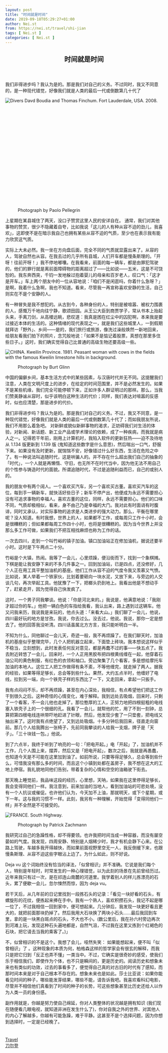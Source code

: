 ```yaml
---
layout: post
title: "时间就是时间"
date: 2019-09-18T05:29:27+01:00
author: Nei.st
from: https://nei.st/travel/shi-jian
tags: [ Nei.st ]
categories: [ Nei.st ]
---
```


<article class="post-3456 post type-post status-publish format-standard hentry category-travel tag-daoerdeng" id="post-3456">
 <header class="page-header medium Archives">
  <div class="page-header__image">
  </div>
  <div class="page-header__content">
   <h1 class="page-title text-align-center">
    时间就是时间
   </h1>
  </div>
 </header>
 <div class="entry-content aesop-entry-content" id="post-3456-content">
  <link as="font" crossorigin="anonymous" href="//cdn.jsdelivr.net/gh/0nd1jyU39XQ/_/glyph/font-face/0uIzqoZjSuJfvSBnvgXTcApMtcVhMcpr.woff" rel="preload" type="font/woff"/>
  <link as="font" crossorigin="anonymous" href="//cdn.jsdelivr.net/gh/0nd1jyU39XQ/_/glyph/font-face/1sTnSLZWDKucPX6SAk.woff" rel="preload" type="font/woff"/>
  <p class="blog-post__description">
   我们非得进步吗？我认为是的。那是我们对自己的义务。不过同时，我又不同意的，是一种现代错觉，好像我们就是人类的最后一代或倒数第几十代了
  </p>
  <span id="more-3456">
  </span>
  <div class="container img component-image">
   <div class="aspectRatioPlaceholder" style="padding-bottom:66.66666666666666%;height: 0;">
    <div class="progressiveMedia" data-height="1000" data-width="1500">
     <img alt="Divers Davd Boudia and Thomas Finchum. Fort Lauderdale, USA. 2008." class="progressiveMedia-image" data-src="https://cdn.jsdelivr.net/gh/0nd1jyU39XQ/_/img/1/e52bf525gy1ftqz4tdoezj215o0rsted.jpg" src="https://cdn.jsdelivr.net/gh/0nd1jyU39XQ/_/img/1/e52bf525gy1ftqz4tdoezj215o0rsted.jpg"/>
    </div>
   </div>
   <div class="aesop-image-component">
    <figure class="aesop-image-component-image aesop-component-align-center aesop-image-component-caption-left">
     <figcaption class="aesop-image-component-caption">
      <p class="aesop-cap-description">
       Photograph by Paolo Pellegrin
      </p>
      <p class="aesop-cap-cred">
      </p>
     </figcaption>
    </figure>
   </div>
  </div>
  <p>
   上星期在某县城住了两天，没口子赞赏这里人民的安详自在。
   <span class="markup--p">
    通常，我们对其他事物的赞赏，很少不隐藏着自夸，比如我说「这儿的人有种从容不迫的劲儿，我喜欢」，这即使不是在暗示我自己也拥有某些从容不迫的气质，至少也在表示我有能力欣赏这气质。
   </span>
  </p>
  <p>
   实际上大未必然。我一坐在方向盘后面，完全不同的气质就显露出来了。从容的人，驾驶自然也从容。在我去过的几乎所有县城，人们开车都是慢条斯理的。「开呀！往前开呀！」我不停地嘟囔。在我看来，前面的每一辆车，都是由罪犯驾驶的，他们的罪行就是离前面障碍物的距离超过了——比如说——五米，这是不可饶恕的。我东奔西突，千钧一发地躲过抱着婴儿的母亲和百岁老人，叹口气：「这才是开车。」车上两个朋友中的一位从容地说：「咱们不是闲逛吗，你着什么急呀？」是啊，我着什么急啊，我也不知道。看来，尽管我一再宣称喜欢安静的生活，自己则实在不是个安静的人。
  </p>
  <p>
   <span class="markup--p">
    有一种冒失是我不想犯的。从古到今，各种身份的人，特别是被喧嚣、被权力围裹的人，感慨万千地向往宁静，歌颂田园。从王公大臣到商贾学子，常从书本上抬起头来，手离刀剑，从高楼远眺，悲叹道：我真是困在红尘中的囚犯啊，本来我是要过接近本体的生活的。这种情绪的现代表现之一，就是我们这些城里人，一到假期就拜访「野外」、乡间——是的，我们旅行或旅游，像洗过澡般焕然一新地回来，给朋友看我们拍下的照片，念咒般地说：「如果不是惦记着股票，真想在那里多住些日子。」这时，我们确实觉得自己比普通的高级生物还要高级一些。
   </span>
  </p>
  <div class="container large img">
   <div class="aspectRatioPlaceholder">
    <div class="progressiveMedia" data-height="704" data-width="1035">
     <img alt="CHINA. Kweilin Province. 1981. Peasant woman with cows in the
fields with the famous Kweilin limestone hills in background." class="progressiveMedia-image lazyload" data-src="https://cdn.jsdelivr.net/gh/0nd1jyU39XQ/_/img/1/e52bf525gy1ftqy3a7d1cj20sr0jkn2d.jpg" src="https://cdn.jsdelivr.net/gh/0nd1jyU39XQ/_/img/1/e52bf525gy1ftqy3a7d1cj20sr0jkn2d.jpg"/>
    </div>
   </div>
   <div class="aesop-image-component">
    <figure class="aesop-image-component-image aesop-component-align-center aesop-image-component-caption-left">
     <figcaption class="aesop-image-component-caption">
      <p class="aesop-cap-description">
       Photograph by Burt Glinn
      </p>
      <p class="aesop-cap-cred">
      </p>
     </figcaption>
    </figure>
   </div>
  </div>
  <p>
   <span class="markup--p">
    中国的偏僻乡间，基本生活方式中的某些因素，与汉唐时代并无不同。这提醒我们注意，人类在文明尺度上的进步，在给定的时间范围里，并不是必然发生的。如果不是某些机缘，我们完全可能停顿下来，正如许多人群证明过的那样。那么，当我们赞美静谧从容时，似乎该明白这种生活的代价；同样，我们表达对喧嚣的反感时，似也应清楚，那是进步的代价。
   </span>
  </p>
  <p>
   我们非得进步吗？我认为是的。那是我们对自己的义务。不过，我又不同意，是一种现代错觉，好像我们就是人类的最后一代或倒数第几十代了；而如我朋友所说，我们不用那么着急吧。
   <span class="markup--p">
    对新鲜或貌似新鲜事物的渴求，正妨碍我们对生活的体验，对新闻、新话题、新工业产品或学术理论的依赖，成了一种疾病，而我就是病人之一。记得若干年前，刚用上计算机时，我陷入软件的更新狂热——迫不及待地从 1.134 版更新到 1.139 版 (鬼知道这些数字是什么意思)，然后喘出一口气，舒服下来。如果没有及时更新，就惴惴不安，好像错过什么好东西，生活在危险之中了。有一种说法叫追随时代，这是哄骗人的。并不存在什么超出我们自己的抽象的「时代」，一个人就是再懒惰、守旧，也无所不在时代当中，因为他无法不用自己的个性参与铸造时代的面貌。所谓追随时代，不过是追随利益而已，自己的或别人的。
   </span>
  </p>
  <div class="code-block code-block-1" style="margin: 8px 0; clear: both;">
   <div class="container ads_KbHEVhh8Rw">
    <div class="card card--blog post-sidebar">
     <div class="card-body">
      <div class="logo_ngcontent-kty-0">
      </div>
      <div class="iframe-blocker U6XAMK63Vh00WqvF2BacIQ">
       <div class="background-h60B">
       </div>
       <div class="WumZiPCS4MeMw4pxQ">
       </div>
      </div>
     </div>
     <div class="card-footer">
      <div class="card-footer-wrapper" layout="row bottom-left">
      </div>
     </div>
    </div>
   </div>
  </div>
  <p>
   我的朋友中有两个阔人。一个喜欢买汽车，另一个喜欢买古董。喜欢买汽车的这位，每到手一辆新车，就快活好些日子；新车不停产出，他便成为永远不需要担心没有可追求事物的幸福人。喜欢古董的这位，同样，永远不需要担心。他们的口味不同，气质却极相似，看来，身不由己乃是幸福的大门。我对此有时面诮有时腹诽，同时又承认，对实际事物的追求是人类进步的强大动力。那么，平衡在哪里呢？没人知道。有时我想，世界上的人，如果都不工作，或每周只工作十小时，会是很糟糕的；但如果都每周工作四十小时，也将是很糟糕的。因为当今世界上并没那么多工作可做，如果我们不把互相找麻烦也称为工作的话。
  </p>
  <p>
   一次去四川，走到一个叫竹峪的镇子加油。镇口加油站正在修加油机，据说还要半小时。这时是下午两点二十分。
  </p>
  <p>
   竹峪是个大镇，热闹。我等了一会儿，心里烦躁，便沿街而下，找到一个象棋摊。下棋是能让我安静下来的不多几件事之一。回到加油站，已是四点，还没修好，几个人正在用工具平整加油机的基座。他们工作从容不迫的气度令我又羡慕又气愤。比如说，某人举着一个铁家伙，比划着要砸向一块水泥，又放下来，与旁边的人交谈几句，再次举起工具。他犹豫了一下，把榔头扔到地上。我看出他是不想动手了，赶紧走开，因为觉得自己快发疯了。
  </p>
  <p>
   这时，一个男子同我攀谈。他说：「你是河北来的。」我说是，他满意地说：「我刚才超过你的车。」他把一辆白色的车指给我看，我认出来，路上遇到过这辆车。他又问我来历，我说我是来玩的，他点头道：「来看大山。」我们聊了一会儿，他说，四川最好玩的地方是甘孜。我说，你去过么。没去过，他说。我说，那你一定是想去了。他的回答我没听清。四川话虽属北方方言，我只能听明白一半。
  </p>
  <p>
   不知为什么，同他聊过一会儿天，奇迹一般，我不再烦躁了。在我们聊天时，加油机的基座似乎整理完毕，几个人把机器立起来，下面垫上砖块。我本想说这样似乎不稳当，立刻想到，此时发表任何反对意见，都是再蠢不过的事——快五点了。我去附近转悠了一会儿，回来时，一个人正用黑胶布把四根黄线缠在一起，他穿着石油公司的黄色制服，有红色的衣领和袖口。旁边聚集了几个看客，多是想给摩托车加油的本地人。这位工人把工作做得有条不紊，不等他缠完，就走掉了两人。据我的经验，如果等得足够长，总会等到些什么。果然，大约五点半时，他缠好了电线，拉到另一端，向一个铁壳子样的东西比了一下，又走回来，拿起一只扳手。
  </p>
  <p>
   我有点闷闷不乐，却不再烦躁，甚至在内心深处，我相信，有点希望他们把这工作干到很久之后。这种奇怪的心情变化，难于解释。我到远处去吸烟，回来时，只剩了一个看客，不一会儿他也走掉了。那位憨厚的工人，正努力地把四根挺粗的电线塞入铁壳子上的一个很细的孔。我看了一会儿，就帮他的忙，用了不到一刻钟，总算把第四根电线连哄带吓地赶进了针眼，然后，他发现少套了一只垫套，把电线又抽出来了。这时我有点绝望了，又到远处吸烟。十多分钟后我回来，径直走向窗前。那几个人给我腾出一张椅子，先前同我攀谈的人给我一支烟，牌子是「天子」。「三十块钱一包。」他说。
  </p>
  <div class="code-block code-block-1" style="margin: 8px 0; clear: both;">
   <div class="container ads_KbHEVhh8Rw">
    <div class="card card--blog post-sidebar">
     <div class="card-body">
      <div class="logo_ngcontent-kty-0">
      </div>
      <div class="iframe-blocker U6XAMK63Vh00WqvF2BacIQ">
       <div class="background-h60B">
       </div>
       <div class="WumZiPCS4MeMw4pxQ">
       </div>
      </div>
     </div>
     <div class="card-footer">
      <div class="card-footer-wrapper" layout="row bottom-left">
      </div>
     </div>
    </div>
   </div>
  </div>
  <p>
   到了六点半，我终于听到了响亮的一句：「把电开起。」电「开起」了，加油机并不工作，几个人围上来，摆弄，然后又是「把电开起」，数次之后，我就是再愚蠢，也知道今天是不可能在这里加到油了。如前所说，只要等得足够久，总会等到些什么，可惜我没有那么多的时间，而且这个小镇到处都在盖房子，我不想在这大的工地上停宿。我礼貌地同他们告别，带着复杂的心情和空空的油箱驶下街去。
  </p>
  <p>
   <span class="markup--p">
    那天晚上睡觉前，我品味这段的经历，心里想，天呐，如果我在这里停得足够长，我会变得同他们一样。我注意到，前来加油的当地人，看到加油站的可悲处境，没有一个人抗议或催促。也许他们认为，今天加不上油，那就明天，或下个星期，或下一年。这与我的习惯不一样。此刻，我另有一种理解，开始觉得「变得同他们一样」并不全然是不可接受的。
   </span>
  </p>
  <div class="container large img">
   <div class="aspectRatioPlaceholder">
    <div class="progressiveMedia" data-height="704" data-width="1039">
     <img alt="FRANCE. South Highway." class="progressiveMedia-image lazyload" data-src="https://cdn.jsdelivr.net/gh/0nd1jyU39XQ/_/img/1/e52bf525ly1g5vtxamonkj20sv0jk43a.jpg" src="https://cdn.jsdelivr.net/gh/0nd1jyU39XQ/_/img/1/e52bf525ly1g5vtxamonkj20sv0jk43a.jpg"/>
    </div>
   </div>
   <div class="aesop-image-component">
    <figure class="aesop-image-component-image aesop-component-align-center aesop-image-component-caption-left">
     <figcaption class="aesop-image-component-caption">
      <p class="aesop-cap-description">
       Photograph by Patrick Zachmann
      </p>
      <p class="aesop-cap-cred">
      </p>
     </figcaption>
    </figure>
   </div>
  </div>
  <p>
   我研究过自己的急躁性格，却不得要领。也许我把时间当成一种容器，而没有屡空晏如的气度。我发现，四周安静、特别是人烟稀少时，我才有机会静下心来。在公路上驾驶，车越多我开得越快，而如果前面视野里空无一人，我反倒缓下来，也跟慢条斯理、从容不迫这些字眼沾上边了。为什么如此，则不好说。
  </p>
  <p>
   <span class="markup--p">
    Deja vu 这个词始终没有恰当的译法，「似曾相识」并不准确。它说是我们每个人，特别是年轻时，时常发生的一种心理错觉，以为此刻的场景在先前曾经历过。近年来我只有过一次，是在祁连山南麓的河道里。我学着别人的样儿拣漂亮的石头，累了便歇一会儿，忽尔悚然而惊，因为 deja vu。
   </span>
  </p>
  <p>
   若干天后，从几年前的日记里找到一段拣石头的记录：「看见一块好看的石头，有螺旋形的花纹，便拣起来捧在手中。我有一个熟人，喜欢积攒石头，我记不起是哪一位了，不过我相信一回到家中，便可想起来。几分钟后，我发现一块更好看且更大的，就把前面那块扔掉了。然后我用大石块换了两块小石头……最后我回到车里，拿的是一块黑白斑点的石头，不大也不小。(数公里后，我在孙六村旁边再次到河滩上玩，发现这种石头遍地都是，自然气沮，不过我在这里又拣到个红褐色的石块，把它请去当我的乘客了。)」
  </p>
  <p>
   不，似曾相识的不是这个。我想了会儿，哑然失笑：
   <span class="markup--p">
    如果能想起来，便不叫「似曾相识」了
   </span>
   。这种现象的本质为何，柏格森这样的哲学家会有很玄的解释，而我只是把它归到「反正也弄不懂」一类当中。不过，它确实是很奇妙的感受，使我们乐于相信我们，即使作为个体，也不只是瞬间的，更是历史的。阅读历史和想象未来也有类似的功效，过去的事看多了，便觉得自己真的对古旧的时代有了感知，而那时间本来是对于自己根本不存在的。想象未来也是如此。莎士比亚说：如果你能看见时间的种子，哪些能发芽结果，哪些不能，请告诉我吧。我喜欢看科幻电影，尽管并不相信他们真看到了时间的种子的长势，可这些想象甚至比历史还给人以作为人类一员的身份感。
  </p>
  <div class="code-block code-block-1" style="margin: 8px 0; clear: both;">
   <div class="container ads_KbHEVhh8Rw">
    <div class="card card--blog post-sidebar">
     <div class="card-body">
      <div class="logo_ngcontent-kty-0">
      </div>
      <div class="iframe-blocker U6XAMK63Vh00WqvF2BacIQ">
       <div class="background-h60B">
       </div>
       <div class="WumZiPCS4MeMw4pxQ">
       </div>
      </div>
     </div>
     <div class="card-footer">
      <div class="card-footer-wrapper" layout="row bottom-left">
      </div>
     </div>
    </div>
   </div>
  </div>
  <p>
   <span class="markup--p">
    副作用就是，你越是努力使自己绵延，你对人类整体的状况越是拥有知识 (我们现在随便看几眼电视，就知道非洲在发生什么了)，你对自我之外的世界、对其他人的内心了解越多，你越有可能急躁，难于平静。这甚至不是个选择问题，因为你想到选择时，一定是已经晚了。
   </span>
  </p>
  <div class="container ag ah">
   <div class="fe n el">
    <a class="dt du bn bo bp bq br bs bt bu dv dw bx by dx dy" href="https://nei.st/travel/daoerdeng">
     <div class="c ff fg ag ah fh el fi fj ce fk fl fm fn fo fp fq fr fs ft fu">
      <div class="bs em en eo ep eq fv ah fw fg ag bm eu fx q fy fz p ac">
      </div>
     </div>
    </a>
   </div>
  </div>
  <div class="code-block code-block-2" style="margin: 8px 0; clear: both;">
   <br/>
   <div class="container ads_KbHEVhh8Rw">
    <div class="card card--blog post-sidebar">
     <div class="card-body">
      <div class="logo_ngcontent-kty-0">
      </div>
      <div class="iframe-blocker U6XAMK63Vh00WqvF2BacIQ">
       <div class="background-h60B">
       </div>
       <div class="WumZiPCS4MeMw4pxQ">
       </div>
      </div>
     </div>
     <div class="card-footer">
      <div class="card-footer-wrapper" layout="row bottom-left">
      </div>
     </div>
    </div>
   </div>
  </div>
 </div>
 <footer class="entry-footer">
  <div class="categories icon-link">
   <a href="https://nei.st/category/travel" rel="category tag">
    Travel
   </a>
  </div>
  <div class="tags icon-link">
   <a href="https://nei.st/tag/daoerdeng" rel="tag">
    刀尔登
   </a>
  </div>
 </footer>
</article>

